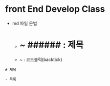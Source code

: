 # front End Develop Class

- md 파일 문법
  - # ~ ###### : 제목
  - ~ : 코드블럭(backtick)

```
# 제목

- 목록
```
